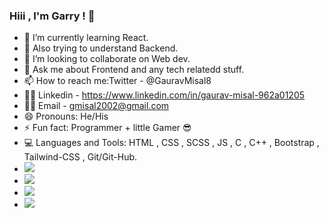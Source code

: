 ###   Hiii , I'm Garry ! 👋
- 🔭 I’m currently learning React.
- 🌱 Also trying to understand Backend.
- 👯 I’m looking to collaborate on Web dev.
- 💬 Ask me about Frontend and any tech relatedd stuff.
- 📫 How to reach me:Twitter - @GauravMisal8 
- 👨‍💻 Linkedin - https://www.linkedin.com/in/gaurav-misal-962a01205
- 👨‍💻 Email - gmisal2002@gmail.com
- 😄 Pronouns: He/His
- ⚡ Fun fact: Programmer + little Gamer 😎
- 💻 Languages and Tools: HTML , CSS , SCSS , JS , C , C++ , Bootstrap , Tailwind-CSS , Git/Git-Hub.
-  <img src="https://komarev.com/ghpvc/?username=garry000&color=dc143c">
-  <img src="https://github-readme-stats.vercel.app/api/top-langs/?username=garry000">
-  <img src="https://github-readme-stats.vercel.app/api?username=garry000">
-  <img src="https://github-readme-streak-stats.herokuapp.com/?user=garry000">
